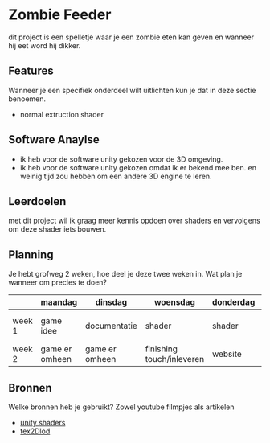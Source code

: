 # Zombie Feeder
dit project is een spelletje waar je een zombie eten kan geven en wanneer hij eet word hij dikker.

## Features
Wanneer je een specifiek onderdeel wilt uitlichten kun je dat in deze sectie benoemen.

- normal extruction shader

## Software Anaylse
- ik heb voor de software unity gekozen voor de 3D omgeving.
- ik heb voor de software unity gekozen omdat ik er bekend mee ben. en weinig tijd zou hebben om een andere 3D engine te leren.


## Leerdoelen
met dit project wil ik graag meer kennis opdoen over shaders en vervolgens om deze shader iets bouwen.

## Planning
Je hebt grofweg 2 weken, hoe deel je deze twee weken in. Wat plan je wanneer om precies te doen?

| | maandag | dinsdag | woensdag | donderdag | vrijdag |
| --- | --- | --- | --- | --- | --- |
|week 1 | game idee | documentatie | shader | shader | game er omheen |
|week 2 | game er omheen | game er omheen | finishing touch/inleveren | website | website |

## Bronnen
Welke bronnen heb je gebruikt? Zowel youtube filmpjes als artikelen

- [unity shaders](https://unity3d.com/learn/tutorials/topics/graphics/gentle-introduction-shaders)
- [tex2Dlod](http://developer.download.nvidia.com/cg/tex2Dlod.html)
